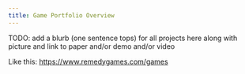```yaml
---
title: Game Portfolio Overview
---
```


TODO: add a blurb (one sentence tops) for all projects here along with picture and link to paper and/or demo and/or video 

Like this: https://www.remedygames.com/games